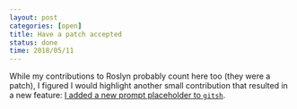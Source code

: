 ```yaml
---
layout: post
categories: [open]
title: Have a patch accepted
status: done
time: 2018/05/11
---
```


While my contributions to Roslyn probably count here too (they were a patch), I
figured I would highlight another small contribution that resulted in a new
feature: [I added a new prompt placeholder to
`gitsh`](https://github.com/dotnet/roslyn/pull/22320).
